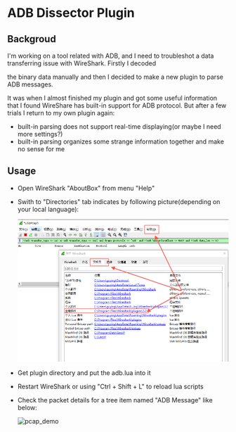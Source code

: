 # ADB Dissector Plugin

## Backgroud

I'm working on a tool related with ADB, and I need to troubleshot a data transferring issue with WireShark.  Firstly I decoded  

the binary data manually and then I decided to make a new plugin to parse ADB messages.

It was when I almost finished my plugin and got some useful information that I found WireShare has built-in  support for ADB protocol. But after a few trials I return to my own plugin again:

* built-in parsing does not support real-time displaying(or maybe I need more settings?)
* built-in parsing organizes some strange information together and make no sense for me

## Usage

* Open WireShark "AboutBox" from menu "Help"

* Swith to "Directories" tab indicates by following picture(depending on your local language):

  ![wireshar_directories](wireshar_directories.png)

* Get plugin directory and put the adb.lua into it

* Restart WireShark or using "Ctrl + Shift + L"  to reload lua scripts

* Check the packet details  for a tree item named "ADB Message" like below:

  ![pcap_demo](C:\Users\guying\workspace\adb_dissector\pcap_demo.png)

